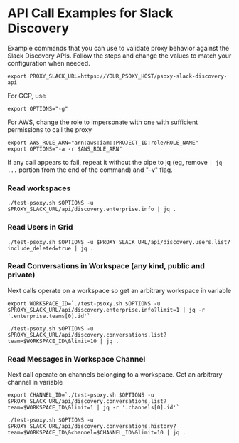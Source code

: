 # API Call Examples for Slack Discovery

Example commands that you can use to validate proxy behavior against the Slack Discovery APIs.
Follow the steps and change the values to match your configuration when needed.

```shell
export PROXY_SLACK_URL=https://YOUR_PSOXY_HOST/psoxy-slack-discovery-api
```

For GCP, use
```shell
export OPTIONS="-g"
```

For AWS, change the role to impersonate with one with sufficient permissions to call the proxy
```shell
export AWS_ROLE_ARN="arn:aws:iam::PROJECT_ID:role/ROLE_NAME"
export OPTIONS="-a -r $AWS_ROLE_ARN"
```

If any call appears to fail, repeat it without the pipe to jq (eg, remove `| jq ...` portion from
the end of the command) and "-v" flag.

### Read workspaces
```shell
./test-psoxy.sh $OPTIONS -u $PROXY_SLACK_URL/api/discovery.enterprise.info | jq .
```

### Read Users in Grid
```shell
./test-psoxy.sh $OPTIONS -u $PROXY_SLACK_URL/api/discovery.users.list?include_deleted=true | jq .
```

### Read Conversations in Workspace (any kind, public and private)

Next calls operate on a workspace so get an arbitrary workspace in variable
```shell
export WORKSPACE_ID=`./test-psoxy.sh $OPTIONS -u $PROXY_SLACK_URL/api/discovery.enterprise.info?limit=1 | jq -r '.enterprise.teams[0].id'`
```

```shell
./test-psoxy.sh $OPTIONS -u $PROXY_SLACK_URL/api/discovery.conversations.list?team=$WORKSPACE_ID\&limit=10 | jq .
```

### Read Messages in Workspace Channel

Next call operate on channels belonging to a workspace. Get an arbitrary channel in variable
```shell
export CHANNEL_ID=`./test-psoxy.sh $OPTIONS -u $PROXY_SLACK_URL/api/discovery.conversations.list?team=$WORKSPACE_ID\&limit=1 | jq -r '.channels[0].id'`
```

```shell
./test-psoxy.sh $OPTIONS -u $PROXY_SLACK_URL/api/discovery.conversations.history?team=$WORKSPACE_ID\&channel=$CHANNEL_ID\&limit=10 | jq .
```
